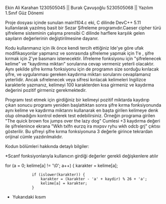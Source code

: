 Ekin Ali Karahan 1230505045 || Burak Çavuşoğlu 5230505068 || Yazılım 1.Sınıf Güz Dönemi



Proje dosyası içinde sunulan main1104.c eki, C dilinde DevC++ 5.11 kullanılarak yazılmış basit bir Sezar Şifreleme programıdır.Caeser cipher türü şifreleme sisteminin çalışma prensibi C dilinde harflere karşılık gelen sayıların değerlerinin değiştirilmesine dayanır.

Kodu kullanmanız için ilk önce kendi tercih ettiğiniz Ide'ye göre ufak modifikasyonlar yapmanız ve sonrasında şifreleme yapmak için 1'e , şifre kırmak için 2'ye basmanı istenecektir.
İifreleme fonksiyonu için "şifrelenecek kelime" ve "kaydirma miktarı" sorularına cevap vermeniz yeterli olacaktır. Aynı şekilde şifre kırma fonksiyonu için de programın size sorduğu kırılacak şifre, ve uygulanması gereken kaydırma miktarı sorularını cevaplamanız yeterlidir. Ancak sıfrelenecek veya sifresi kırılacak kelimeleri Ingilizce karakterle yazmanız, kelimeyi 100 karakterden kısa girmeniz ve kaydırma değerini pozitif girmeniz gerekmektedir.

Programı test etmek için girdiğiniz bir kelimeyi pozitif miktarda kaydırıp çıkan sonucu programı yeniden başlattıktan sonra şifre kırma fonksiyonunda aynı kelime ve kaydırma miktarını kullanarak en başta
girilen kelimeye denk olup olmadığını kontrol ederek test edebilirsiniz. Örneğin programa girilen "The quick brown fox jumps over the lazy dog" Cumlesi +3 kaydırma değeri ile şifrelenince ekrana
"Wkh txlfn eurzq ira mxpsv ryhu wkh odcb grj" çıktısı gösterilir. Bu şifreyi şifre kırma fonksiyonuna 3 değerle girince tekrardan orijinal cümle yazdırılmalıdır.

Kodun bölümleri hakkında detaylı bilgiler:


*Scanf fonksiyonlarıyla kullanıcın girdiği değerler gerekli değişkenlere atılır
        

for (a = 0; kelime[a] != '\0'; a++) {
            karakter = kelime[a];

                if (islower(karakter)) {
                    karakter = (karakter - 'a' + kaydir) % 26 + 'a';
                    kelime[a] = karakter;
                } 

* Yukarıdaki kısım


